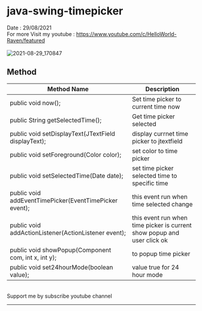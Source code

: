 # java-swing-timepicker
Date : 29/08/2021<br/>
For more Visit my youtube : https://www.youtube.com/c/HelloWorld-Raven/featured
<br/><br/>
![2021-08-29_170847](https://user-images.githubusercontent.com/58245926/131247117-f42003c0-a497-49ea-8ec5-0d4cde5f3e09.png)

## Method
Method Name | Description
----------- | ------------
public void now(); | Set time picker to current time now
public String getSelectedTime(); | Get time picker selected
public void setDisplayText(JTextField displayText); | display currnet time picker to jtextfield
public void setForeground(Color color); | set color to time picker
public void setSelectedTime(Date date); | set time picker selected time to specific time
public void addEventTimePicker(EventTimePicker event); | this event run when time selected change
public void addActionListener(ActionListener event); | this event run when time picker is current show popup and user click ok
public void showPopup(Component com, int x, int y); | to popup time picker
public void set24hourMode(boolean value); | value true for 24 hour mode
<br/>
Support me by subscribe youtube channel
<hr/>
